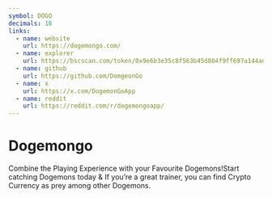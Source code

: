 ```yaml
---
symbol: DOGO
decimals: 18
links:
  - name: website
    url: https://dogemongo.com/
  - name: explorer
    url: https://bscscan.com/token/0x9e6b3e35c8f563b45d864f9ff697a144ad28a371
  - name: github
    url: https://github.com/DomgeonGo
  - name: x
    url: https://x.com/DogemonGoApp
  - name: reddit
    url: https://reddit.com/r/dogemongoapp/
---
```


# Dogemongo

Combine the Playing Experience with your Favourite Dogemons!Start catching Dogemons today & If you’re a great trainer, you can find Crypto Currency as prey among other Dogemons.
